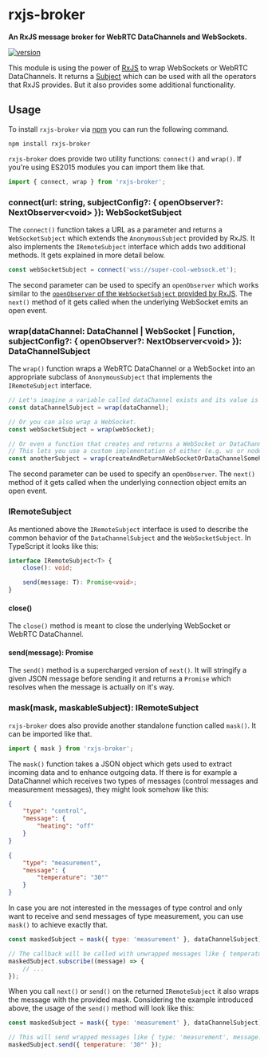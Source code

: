 # rxjs-broker

**An RxJS message broker for WebRTC DataChannels and WebSockets.**

[![version](https://img.shields.io/npm/v/rxjs-broker.svg?style=flat-square)](https://www.npmjs.com/package/rxjs-broker)

This module is using the power of [RxJS](https://rxjs.dev) to wrap WebSockets or WebRTC DataChannels. It returns a [Subject](https://rxjs.dev/api/index/class/Subject) which can be used with all the operators that RxJS provides. But it also provides some additional functionality.

## Usage

To install `rxjs-broker` via [npm](https://www.npmjs.com/package/rxjs-broker) you can run the following command.

```shell
npm install rxjs-broker
```

`rxjs-broker` does provide two utility functions: `connect()` and `wrap()`. If you're using ES2015 modules you can import them like that.

```js
import { connect, wrap } from 'rxjs-broker';
```

### connect(url: string, subjectConfig?: { openObserver?: NextObserver\<void> }): WebSocketSubject

The `connect()` function takes a URL as a parameter and returns a `WebSocketSubject` which extends the `AnonymousSubject` provided by RxJS. It also implements the `IRemoteSubject` interface which adds two additional methods. It gets explained in more detail below.

```js
const webSocketSubject = connect('wss://super-cool-websock.et');
```

The second parameter can be used to specify an `openObserver` which works similar to the [`openObserver` of the `WebSocketSubject` provided by RxJS](https://rxjs-dev.firebaseapp.com/api/webSocket/WebSocketSubjectConfig#openObserver). The `next()` method of it gets called when the underlying WebSocket emits an open event.

### wrap(dataChannel: DataChannel | WebSocket | Function, subjectConfig?: { openObserver?: NextObserver\<void> }): DataChannelSubject

The `wrap()` function wraps a WebRTC DataChannel or a WebSocket into an appropriate subclass of `AnonymousSubject` that implements the `IRemoteSubject` interface.

```js
// Let's imagine a variable called dataChannel exists and its value is a WebRTC DataChannel.
const dataChannelSubject = wrap(dataChannel);

// Or you can also wrap a WebSocket.
const webSocketSubject = wrap(webSocket);

// Or even a function that creates and returns a WebSocket or DataChannel.
// This lets you use a custom implementation of either (e.g. ws or node-datachannel).
const anotherSubject = wrap(createAndReturnAWebSocketOrDataChannelSomehow);
```

The second parameter can be used to specify an `openObserver`. The `next()` method of it gets called when the underlying connection object emits an open event.

### IRemoteSubject

As mentioned above the `IRemoteSubject` interface is used to describe the common behavior of the `DataChannelSubject` and the `WebSocketSubject`. In TypeScript it looks like this:

```typescript
interface IRemoteSubject<T> {
    close(): void;

    send(message: T): Promise<void>;
}
```

#### close()

The `close()` method is meant to close the underlying WebSocket or WebRTC DataChannel.

#### send(message): Promise<void>

The `send()` method is a supercharged version of `next()`. It will stringify a given JSON message before sending it and returns a `Promise` which resolves when the message is actually on it's way.

### mask(mask, maskableSubject): IRemoteSubject

`rxjs-broker` does also provide another standalone function called `mask()`. It can be imported like that.

```js
import { mask } from 'rxjs-broker';
```

The `mask()` function takes a JSON object which gets used to extract incoming data and to enhance outgoing data. If there is for example a DataChannel which receives two types of messages (control messages and measurement messages), they might look somehow like this:

```json
{
    "type": "control",
    "message": {
        "heating": "off"
    }
}
```

```json
{
    "type": "measurement",
    "message": {
        "temperature": "30°"
    }
}
```

In case you are not interested in the messages of type control and only want to receive and send messages of type measurement, you can use `mask()` to achieve exactly that.

```js
const maskedSubject = mask({ type: 'measurement' }, dataChannelSubject);

// The callback will be called with unwrapped messages like { temperature: '30°' }.
maskedSubject.subscribe((message) => {
    // ...
});
```

When you call `next()` or `send()` on the returned `IRemoteSubject` it also wraps the message with the provided mask. Considering the example introduced above, the usage of the `send()` method will look like this:

```js
const maskedSubject = mask({ type: 'measurement' }, dataChannelSubject);

// This will send wrapped messages like { type: 'measurement', message: { temperature: '30°' } }.
maskedSubject.send({ temperature: '30°' });
```

